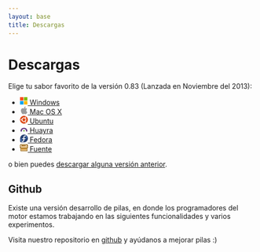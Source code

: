 ```yaml
---
layout: base 
title: Descargas
---
```


# Descargas

Elige tu sabor favorito de la versión 0.83 (Lanzada en Noviembre del 2013):

<ul id='descargas'>
 <li><a href='d_windows.html'><img width=16 height=16 src='images/windows.png'> Windows</a></li>
 <li><a href='d_mac.html'><img width=16 height=16 src='images/platform_mac.png'> Mac OS X</a></li>
 <li><a href='d_ubuntu.html'><img width=16 height=16 src='images/ico-ubuntu.png'> Ubuntu</a></li>
 <li><a href='http://huayra.conectarigualdad.gob.ar/'><img width=16 height=16 src='images/huayra.png'> Huayra</a></li>
 <li><a href='http://morpheusv.fedorapeople.org/pilas/0.80-5/pilas-0.80-5.fc18.src.rpm'><img width=16 height=16 src='images/fedora.png'> Fedora</a></li>
 <li><a href='d_codigo.html'><img width=16 height=16 src='images/menu_pack.gif'> Fuente</a></li>
</ul>

o bien puedes <a href='d_anteriores.html'>descargar alguna versión anterior</a>.


## Github

Existe una versión desarrollo de pilas, en donde los programadores del
motor estamos trabajando en las siguientes funcionalidades y varios experimentos.

Visita
nuestro repositorio en <a href='https://github.com/hugoruscitti/pilas'>github</a> y ayúdanos
a mejorar pilas :)
